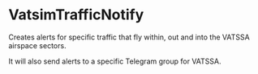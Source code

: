 # VatsimTrafficNotify
Creates alerts for specific traffic that fly within, out and into the VATSSA airspace sectors.

It will also send alerts to a specific Telegram group for VATSSA. 
